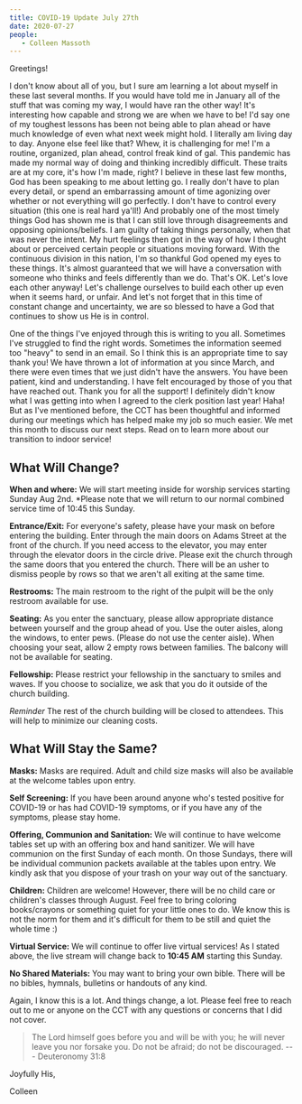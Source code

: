 ```yaml
---
title: COVID-19 Update July 27th
date: 2020-07-27
people: 
   - Colleen Massoth
---
```



Greetings!


I don't know about all of you, but I sure am learning a lot about myself in these last several months. If you would have told me in January all of the stuff that was coming my way, I would have ran the other way! It's interesting how capable and strong we are when we have to be! I'd say one of my toughest lessons has been not being able to plan ahead or have much knowledge of even what next week might hold. I literally am living day to day. Anyone else feel like that? Whew, it is challenging for me! I'm a routine, organized, plan ahead, control freak kind of gal. This pandemic has made my normal way of doing and thinking incredibly difficult. These traits are at my core, it's how I'm made, right? I believe in these last few months, God has been speaking to me about letting go. I really don't have to plan every detail, or spend an embarrassing amount of time agonizing over whether or not everything will go perfectly. I don't have to control every situation (this one is real hard ya'll!) And probably one of the most timely things God has shown me is that I can still love through disagreements and opposing opinions/beliefs. I am guilty of taking things personally, when that was never the intent. My hurt feelings then got in the way of how I thought about or perceived certain people or situations moving forward. With the continuous division in this nation, I'm so thankful God opened my eyes to these things. It's almost guaranteed that we will have a conversation with someone who thinks and feels differently than we do. That's OK. Let's love each other anyway! Let's challenge ourselves to build each other up even when it seems hard, or unfair. And let's not forget that in this time of constant change and uncertainty, we are so blessed to have a God that continues to show us He is in control. 


One of the things I've enjoyed through this is writing to you all. Sometimes I've struggled to find the right words. Sometimes the information seemed too "heavy" to send in an email. So I think this is an appropriate time to say thank you! We have thrown a lot of information at you since March, and there were even times that we just didn't have the answers. You have been patient, kind and understanding. I have felt encouraged by those of you that have reached out. Thank you for all the support! I definitely didn't know what I was getting into when I agreed to the clerk position last year! Haha! But as I've mentioned before, the CCT has been thoughtful and informed during our meetings which has helped make my job so much easier.  We met this month to discuss our next steps. Read on to learn more about our transition to indoor service!


## What Will Change?

**When and where:**  We will start meeting inside for worship services starting Sunday Aug 2nd. \*Please note that we will return to our normal combined service time of 10:45 this Sunday.

**Entrance/Exit:**  For everyone's safety, please have your mask on before entering the building. Enter through the main doors on Adams Street at the front of the church. If you need access to the elevator, you may enter through the elevator doors in the circle drive. Please exit the church through the same doors that you entered the church. There will be an usher to dismiss people by rows so that we aren't all exiting at the same time. 

**Restrooms:** The main restroom to the right of the pulpit will be the only restroom available for use. 

**Seating:** As you enter the sanctuary, please allow appropriate distance between yourself and the group ahead of you. Use the outer aisles, along the windows, to enter pews. (Please do not use the center aisle). When choosing your seat, allow 2 empty rows between families. The balcony will not be available for seating. 

**Fellowship:** Please restrict your fellowship in the sanctuary to smiles and waves. If you choose to socialize, we ask that you do it outside of the church building. 

*Reminder*  The rest of the church building will be closed to attendees. This will help to minimize our cleaning costs. 


## What Will Stay the Same?

**Masks:**  Masks are required. Adult and child size masks will also be available at the welcome tables upon entry. 

**Self Screening:**  If you have been around anyone who's tested positive for COVID-19 or has had COVID-19 symptoms, or if you have any of the symptoms, please stay home.

**Offering, Communion and Sanitation:** We will continue to have welcome tables set up with an offering box and hand sanitizer. We will have communion on the first Sunday of each month. On those Sundays, there will be individual communion packets available at the tables upon entry. We kindly ask that you dispose of your trash on your way out of the sanctuary.

**Children:** Children are welcome! However, there will be no child care or children's classes through August. Feel free to bring coloring books/crayons or something quiet for your little ones to do. We know this is not the norm for them and it's difficult for them to be still and quiet the whole time :)

**Virtual Service:**  We will continue to offer live virtual services! As I stated above, the live stream will change back to **10:45 AM** starting this Sunday.

**No Shared Materials:**  You may want to bring your own bible. There will be no bibles, hymnals, bulletins or handouts of any kind.
 
Again, I know this is a lot. And things change, a lot. Please feel free to reach out to me or anyone on the CCT with any questions or concerns that I did not cover. 
 
> The Lord himself goes before you and will be with you; he will never leave you nor forsake you. Do not be afraid; do not be discouraged.
> --- Deuteronomy 31:8



Joyfully His,

Colleen

